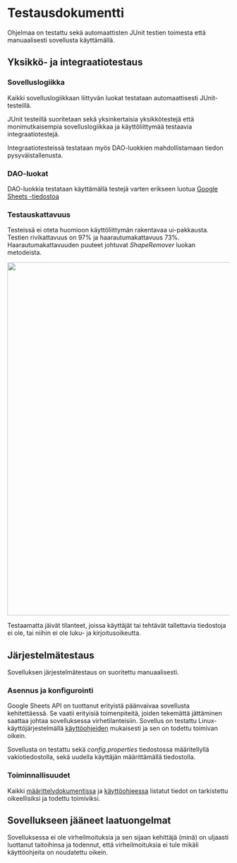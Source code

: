 # Testausdokumentti

Ohjelmaa on testattu sekä automaattisten JUnit testien toimesta että manuaalisesti sovellusta käyttämällä.

## Yksikkö- ja integraatiotestaus

### Sovelluslogiikka

Kaikki sovelluslogiikkaan liittyvän luokat testataan automaattisesti JUnit-testeillä. 

JUnit testeillä suoritetaan sekä yksinkertaisia yksikkötestejä että monimutkaisempia sovelluslogiikkaa ja käyttöliittymää testaavia integraatiotestejä.

Integraatiotesteissä testataan myös DAO-luokkien mahdollistamaan tiedon pysyväistallenusta.

### DAO-luokat

DAO-luokkia testataan käyttämällä testejä varten erikseen luotua [Google Sheets -tiedostoa](https://docs.google.com/spreadsheets/d/1UiR0FVs0VkZORRFrIKDxXBdfbB2KdH9u_1LDZIw0vNg/edit#gid=0)

### Testauskattavuus

Testeissä ei oteta huomioon käyttöliittymän rakentavaa ui-pakkausta. Testien rivikattavuus on 97% ja haarautumakattavuus 73%. Haarautumakattavuuden puuteet johtuvat _ShapeRemover_ luokan metodeista.

<img src="https://raw.githubusercontent.com/mluukkai/OtmTodoApp/master/dokumentaatio/kuvat/t-1.png" width="800">

Testaamatta jäivät tilanteet, joissa käyttäjät tai tehtävät tallettavia tiedostoja ei ole, tai niihin ei ole luku- ja kirjoitusoikeutta.

## Järjestelmätestaus

Sovelluksen järjestelmätestaus on suoritettu manuaalisesti.

### Asennus ja konfigurointi

Google Sheets API on tuottanut erityistä päänvaivaa sovellusta kehitettäessä. Se vaatii erityisiä toimenpiteitä, joiden tekemättä jättäminen saattaa johtaa sovelluksessa virhetilanteisiin. Sovellus on testattu Linux-käyttöjärjestelmällä [käyttöohjeiden](https://github.com/asianomainen/ot-harjoitustyo/blob/master/dokumentaatio/kayttoohje.md) mukaisesti ja sen on todettu toimivan oikein.

Sovellusta on testattu sekä _config.properties_ tiedostossa määritellyllä vakiotiedostolla, sekä uudella käyttäjän määrittämällä tiedostolla.

### Toiminnallisuudet

Kaikki [määrittelydokumentissa](https://github.com/asianomainen/ot-harjoitustyo/blob/master/dokumentaatio/vaatimusmaarittely.md) ja [käyttöohjeessa](https://github.com/asianomainen/ot-harjoitustyo/blob/master/dokumentaatio/kayttoohje.md) listatut tiedot on tarkistettu oikeellisiksi ja todettu toimiviksi.

## Sovellukseen jääneet laatuongelmat

Sovelluksessa ei ole virheilmoituksia ja sen sijaan kehittäjä (minä) on uljaasti luottanut taitoihinsa ja todennut, että virheilmoituksia ei tule mikäli käyttöohjeita on noudatettu oikein.

